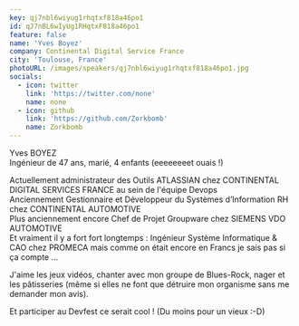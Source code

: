 ```yaml
---
key: qj7nbl6wiyug1rhqtxf818a46po1
id: qJ7nBL6wIyUg1RHqtxF818a46po1
feature: false
name: 'Yves Boyez'
company: Continental Digital Service France
city: 'Toulouse, France'
photoURL: /images/speakers/qj7nbl6wiyug1rhqtxf818a46po1.jpg
socials:
  - icon: twitter
    link: 'https://twitter.com/none'
    name: none
  - icon: github
    link: 'https://github.com/Zorkbomb'
    name: Zorkbomb
---
```

Yves BOYEZ   
Ingénieur de 47 ans, marié, 4 enfants (eeeeeeeet ouais !)  

Actuellement administrateur des Outils ATLASSIAN chez CONTINENTAL DIGITAL SERVICES FRANCE au sein de l'équipe Devops  
Anciennement Gestionnaire et Développeur du Systèmes d’Information RH chez CONTINENTAL AUTOMOTIVE  
Plus anciennement encore Chef de Projet Groupware chez SIEMENS VDO AUTOMOTIVE  
Et vraiment il y a fort fort longtemps : Ingénieur Système Informatique & CAO chez PROMECA mais comme on était encore en Francs je sais pas si ça compte ...  

J'aime les jeux vidéos, chanter avec mon groupe de Blues-Rock, nager et les pâtisseries (même si elles ne font que détruire mon organisme sans me demander mon avis).

Et participer au Devfest ce serait cool ! (Du moins pour un vieux  :-D)